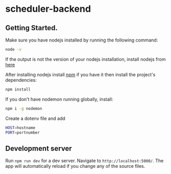 # scheduler-backend


## Getting Started.

Make sure you have nodejs installed by running the following command:

```bash
node -v
```

If the output is not the version of your nodejs installation, install nodejs from [here](https://nodejs.org/en/download/)

After installing nodejs install [npm](https://www.npmjs.com/package/npm)
if you have it then install the project's dependencies:

```bash
npm install
```

If you don't have nodemon running globally, install:

```bash
npm i -g nodemon
```

Create a dotenv file and add

```bash
HOST=hostname
PORT=portnumber
```

## Development server

Run `npm run dev` for a dev server. Navigate to `http://localhost:5000/`. The app will automatically reload if you change any of the source files.